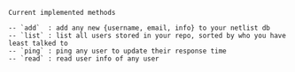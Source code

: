 
~~~~~~~~~~~~~~~~~~~~~~~~~~~~~~~~~~
Current implemented methods

-- `add`  : add any new {username, email, info} to your netlist db
-- `list` : list all users stored in your repo, sorted by who you have least talked to 
-- `ping` : ping any user to update their response time
-- `read` : read user info of any user

~~~~~~~~~~~~~~~~~~~~~~~~~~~~~~~~~~
